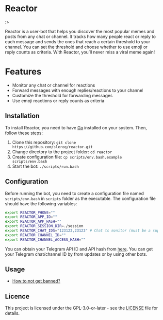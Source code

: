 # Reactor

:>

Reactor is a user-bot that helps you discover the most popular memes and posts from any chat or channel. It tracks how many people react or reply to each message and sends the ones that reach a certain threshold to your channel. You can set the threshold and choose whether to use emoji or reply counts as criteria. With Reactor, you’ll never miss a viral meme again!

# Features

- Monitor any chat or channel for reactions
- Forward messages with enough replies/reactions to your channel
- Customize the threshold for forwarding messages
- Use emoji reactions or reply counts as criteria


## Installation
To install Reactor, you need to have [Go](https://golang.org/) installed on your system. Then, follow these steps:

1. Clone this repository: `git clone https://github.com/sleroq/reactor.git`
2. Change directory to the project folder: `cd reactor`
3. Create configuration file: `cp scripts/env.bash.example scripts/env.bash`
4. Start the bot: `./scripts/run.bash`

## Configuration

Before running the bot, you need to create a configuration file named `scripts/env.bash` in `scripts` folder as the executable. The configuration file should have the following variables:
```bash
export REACTOR_PHONE=""
export REACTOR_APP_ID=""
export REACTOR_APP_HASH=""
export REACTOR_SESSION_DIR=./session
export REACTOR_CHAT_IDS="123123,23123" # Chat to monitor (must be a supergroup)
export REACTOR_CHANNEL_ID=""
export REACTOR_CHANNEL_ACCESS_HASH=""
```

You can obtain your Telegram API ID and API hash from [here](https://my.telegram.org/apps). You can get your Telegram chat/channel ID by from updates or by using other bots.

## Usage

- [How to not get banned?](https://github.com/gotd/td/blob/main/.github/SUPPORT.md#how-to-not-get-banned)

## Licence

This project is licensed under the GPL-3.0-or-later - see the [LICENSE](./LICENSE) file for details.
